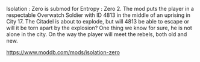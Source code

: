 Isolation : Zero is submod for Entropy : Zero 2. The mod puts the player in a respectable Overwatch Soldier with ID 4813 in the middle of an uprising in City 17. The Citadel is about to explode, but will 4813 be able to escape or will it be torn apart by the explosion? One thing we know for sure, he is not alone in the city. On the way the player will meet the rebels, both old and new.

https://www.moddb.com/mods/isolation-zero
